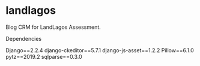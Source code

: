 # landlagos

Blog CRM for LandLagos Assessment.

Dependencies 

Django==2.2.4
django-ckeditor==5.7.1
django-js-asset==1.2.2
Pillow==6.1.0
pytz==2019.2
sqlparse==0.3.0
